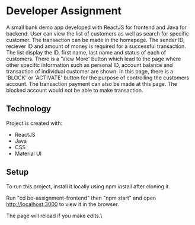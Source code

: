 # Developer Assignment

A small bank demo app developed with ReactJS for frontend and Java for backend. User can view the list of customers as well as search for specific customer. The transaction can be made in the homepage. The sender ID, reciever ID and amount of money is required for a successful transaction. The list display the ID, first name, last name and status of each of customers. There is a 'View More' button which lead to the page where other specific information such as personal ID, account balance and transaction  of individual customer are shown. In this page, there is a 'BLOCK' or 'ACTIVATE' button for the purpose of controlling the customers account. The transaction payment can also be made at this page. The blocked account would not be able to make transaction.  

## Technology
Project is created with:
- ReactJS 
- Java
- CSS
- Material UI


## Setup

To run this project, install it locally using npm install after cloning it.

Run "cd bo-assignment-frontend" then "npm start" and open [http://localhost:3000](http://localhost:3000) to view it in the browser.

The page will reload if you make edits.\

